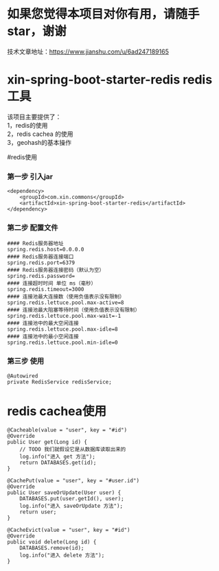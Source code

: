 # 如果您觉得本项目对你有用，请随手star，谢谢
技术文章地址：https://www.jianshu.com/u/6ad247189165

# xin-spring-boot-starter-redis redis工具

该项目主要提供了：  
1，redis的使用  
2，redis cachea 的使用  
3，geohash的基本操作  

#redis使用
### 第一步 引入jar
``` 
<dependency>
    <groupId>com.xin.commons</groupId>
    <artifactId>xin-spring-boot-starter-redis</artifactId>
</dependency>
``` 
### 第二步 配置文件
``` 
#### Redis服务器地址
spring.redis.host=0.0.0.0
#### Redis服务器连接端口
spring.redis.port=6379  
#### Redis服务器连接密码（默认为空）
spring.redis.password=
#### 连接超时时间 单位 ms（毫秒）
spring.redis.timeout=3000
#### 连接池最大连接数（使用负值表示没有限制）
spring.redis.lettuce.pool.max-active=8  
#### 连接池最大阻塞等待时间（使用负值表示没有限制）
spring.redis.lettuce.pool.max-wait=-1  
#### 连接池中的最大空闲连接
spring.redis.lettuce.pool.max-idle=8  
#### 连接池中的最小空闲连接
spring.redis.lettuce.pool.min-idle=0
``` 
### 第三步 使用
``` 
@Autowired
private RedisService redisService;
``` 

# redis cachea使用
``` 
@Cacheable(value = "user", key = "#id")
@Override
public User get(Long id) {
    // TODO 我们就假设它是从数据库读取出来的
    log.info("进入 get 方法");
    return DATABASES.get(id);
}

@CachePut(value = "user", key = "#user.id")
@Override
public User saveOrUpdate(User user) {
    DATABASES.put(user.getId(), user);
    log.info("进入 saveOrUpdate 方法");
    return user;
}

@CacheEvict(value = "user", key = "#id")
@Override
public void delete(Long id) {
    DATABASES.remove(id);
    log.info("进入 delete 方法");
}
``` 